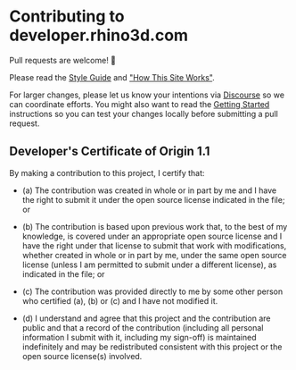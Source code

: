 # Contributing to developer.rhino3d.com

Pull requests are welcome! :tada:

Please read the [Style Guide](./content/en/guides/general/developer-docs-style-guide/index.md) and ["How This Site Works"](./content/en/guides/general//how-this-site-works/index.md).

For larger changes, please let us know your intentions via [Discourse](https://discourse.mcneel.com/c/rhino-developer) so we can coordinate efforts. You might also want to read the [Getting Started](./README.md#getting-started) instructions so you can test your changes locally before submitting a pull request.

<a id="developers-certificate-of-origin"></a>
## Developer's Certificate of Origin 1.1

By making a contribution to this project, I certify that:

* (a) The contribution was created in whole or in part by me and I
  have the right to submit it under the open source license
  indicated in the file; or

* (b) The contribution is based upon previous work that, to the best
  of my knowledge, is covered under an appropriate open source
  license and I have the right under that license to submit that
  work with modifications, whether created in whole or in part
  by me, under the same open source license (unless I am
  permitted to submit under a different license), as indicated
  in the file; or

* (c) The contribution was provided directly to me by some other
  person who certified (a), (b) or (c) and I have not modified
  it.

* (d) I understand and agree that this project and the contribution
  are public and that a record of the contribution (including all
  personal information I submit with it, including my sign-off) is
  maintained indefinitely and may be redistributed consistent with
  this project or the open source license(s) involved.

